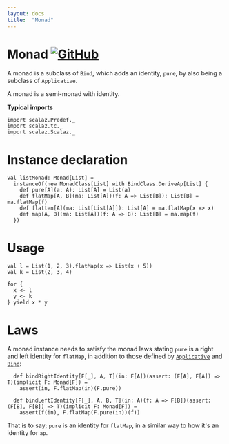 ```yaml
---
layout: docs
title:  "Monad"
---
```


# Monad [![GitHub](../img/github.png)](https://github.com/scalaz/scalaz/blob/series/8.0.x/base/shared/src/main/scala/scalaz/tc/monad.scala)

A monad is a subclass of `Bind`, which adds an identity, `pure`,
by also being a subclass of `Applicative`.

A monad is a semi-monad with identity.

**Typical imports**

```tut:silent
import scalaz.Predef._
import scalaz.tc._
import scalaz.Scalaz._
```

# Instance declaration

```tut
val listMonad: Monad[List] =
  instanceOf(new MonadClass[List] with BindClass.DeriveAp[List] {
    def pure[A](a: A): List[A] = List(a)
    def flatMap[A, B](ma: List[A])(f: A => List[B]): List[B] = ma.flatMap(f)
    def flatten[A](ma: List[List[A]]): List[A] = ma.flatMap(x => x)
    def map[A, B](ma: List[A])(f: A => B): List[B] = ma.map(f)
  })
```

# Usage

```tut
val l = List(1, 2, 3).flatMap(x => List(x + 5))
val k = List(2, 3, 4)

for {
  x <- l
  y <- k
} yield x * y
```

# Laws

A monad instance needs to satisfy the monad laws stating `pure` is a right and left
identity for `flatMap`, in addition to those defined by [`Applicative`](./Applicative.html)
and [`Bind`](./Bind.html):

```tut
  def bindRightIdentity[F[_], A, T](in: F[A])(assert: (F[A], F[A]) => T)(implicit F: Monad[F]) =
    assert(in, F.flatMap(in)(F.pure))

  def bindLeftIdentity[F[_], A, B, T](in: A)(f: A => F[B])(assert: (F[B], F[B]) => T)(implicit F: Monad[F]) =
    assert(f(in), F.flatMap(F.pure(in))(f))
```

That is to say; `pure` is an identity for `flatMap`,
in a similar way to how it's an identity for `ap`.
